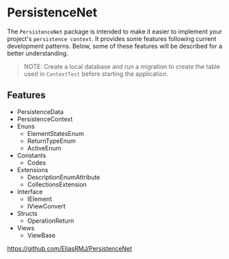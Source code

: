 # PersistenceNet
The `PersistenceNet` package is intended to make it easier to implement your project's `persistence context`. It provides some features following current development patterns. Below, some of these features will be described for a better understanding.

> NOTE: Create a local database and run a migration to create the table used in `ContextTest` before starting the application.

## Features 
+ PersistenceData
+ PersistenceContext
+ Enuns
    - ElementStatesEnum
    - ReturnTypeEnum
    - ActiveEnum
+ Constants
    - Codes
+ Extensions
    - DescriptionEnumAttribute
    - CollectionsExtension
+ Interface
    - IElement
    - IViewConvert
+ Structs
    - OperationReturn
+ Views
    - ViewBase

https://github.com/EliasRMJ/PersistenceNet

